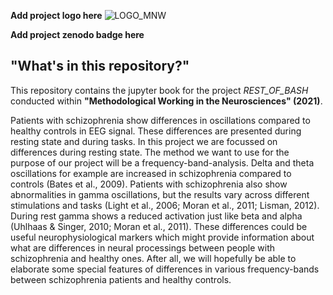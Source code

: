 **Add project logo here**
![LOGO_MNW](https://user-images.githubusercontent.com/83163446/126873837-fecca2cc-692f-490a-8785-0fd21ae55048.jpeg)


**Add project zenodo badge here**



## "What's in this repository?"

This repository contains the jupyter book for the project *REST_OF_BASH* conducted within **"Methodological Working in the Neurosciences" (2021)**.

Patients with schizophrenia show differences in oscillations compared to healthy controls in EEG signal. These differences are presented during resting state and during tasks. In this project we are focussed on differences during resting state. The method we want to use for the purpose of our project will be a frequency-band-analysis. Delta and theta oscillations for example are increased in schizophrenia compared to controls (Bates et al., 2009). Patients with schizophrenia also show abnormalities in gamma oscillations, but the results vary across different stimulations and tasks (Light et al., 2006; Moran et al., 2011; Lisman, 2012). During rest gamma shows a reduced activation just like beta and alpha (Uhlhaas & Singer, 2010; Moran et al., 2011). These differences could be useful neurophysiological markers which might provide information about what are differences in neural processings between people with schizophrenia and healthy ones. After all, we will hopefully be able to elaborate some special features of differences in various frequency-bands between schizophrenia patients and healthy controls.
